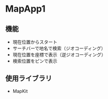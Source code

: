 # MapApp1
## 機能
* 現在位置からスタート
* サーチバーで地名で検索（ジオコーディング）
* 現在位置を座標で表示（逆ジオコーディング）
* 検索位置をピンで表示

## 使用ライブラリ
* MapKit

